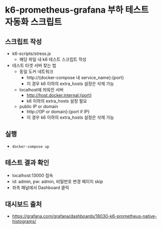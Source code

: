 # k6-prometheus-grafana 부하 테스트 자동화 스크립트

## 스크립트 작성

- k6-scripts/stress.js
  - 해당 파일 내 k6 테스트 스크립트 작성
- 테스트 타겟 서버 찾는 법
  - 동일 도커 네트워크
    - http://{docker-compose 내 service_name}:{port}
    - 이 경우 k6 이하의 extra_hosts 설정은 삭제 가능
  - localhost에 띄워진 서버
    - http://host.docker.internal:{port}
    - k6 이하의 extra_hosts 설정 필요
  - public IP or domain
    - http://{IP or domain}:{port if IP}
    - 이 경우 k6 이하의 extra_hosts 설정은 삭제 가능

## 실행

- `docker-compose up`

## 테스트 결과 확인

- localhost:13000 접속
- id: admin, pw: admin, 비밀번호 변경 페이지 skip
- 좌측 패널에서 Dashboard 클릭

## 대시보드 출처
- https://grafana.com/grafana/dashboards/18030-k6-prometheus-native-histograms/